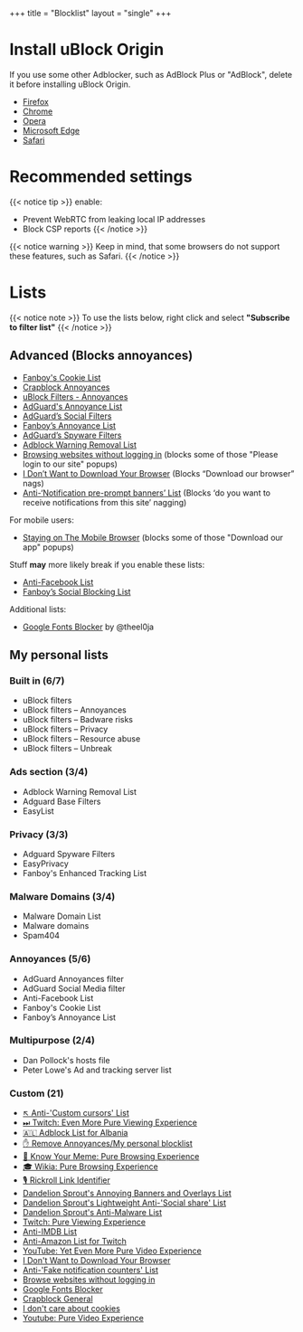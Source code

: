 +++
title = "Blocklist"
layout = "single"
+++

# Install uBlock Origin

If you use some other Adblocker, such as AdBlock Plus or "AdBlock", delete it before installing uBlock Origin.

- [Firefox](https://addons.mozilla.org/en-US/firefox/addon/ublock-origin/)
- [Chrome](https://chrome.google.com/webstore/detail/ublock-origin/cjpalhdlnbpafiamejdnhcphjbkeiagm)
- [Opera](https://addons.opera.com/en/extensions/details/ublock/)
- [Microsoft Edge](https://www.microsoft.com/en-us/p/ublock-origin/9nblggh444l4?activetab=pivot%3Aoverviewtab)
- [Safari](https://safari-extensions.apple.com/details/?id=com.el1t.uBlock-3NU33NW2M3)

# Recommended settings
{{< notice tip >}}
enable:
- Prevent WebRTC from leaking local IP addresses
- Block CSP reports
{{< /notice >}}

{{< notice warning   >}}
Keep in mind, that some browsers do not support these features, such as Safari.
{{< /notice >}}

# Lists

{{< notice note >}}
To use the lists below, right click and select **"Subscribe to filter list"**
{{< /notice >}}

## Advanced (Blocks annoyances)

- [Fanboy's Cookie List](abp:subscribe?location=https://secure.fanboy.co.nz/fanboy-cookiemonster.txt&title=Fanboy's%20Cookie%20List)
- [Crapblock Annoyances](abp:subscribe?location=https://crapblock.theel0ja.info/crapblock-annoyances.txt?src=uborec-advanced&title=CrapBlock%20Annoyances&requiresLocation=https://crapblock.theel0ja.info/crapblock-annoyances.txt?src=uborec-advanced)
- [uBlock Filters - Annoyances](abp:subscribe?location=https://raw.githubusercontent.com/uBlockOrigin/uAssets/master/filters/annoyances.txt&title=uBlock%20filters%20–%20Annoyances)
- [AdGuard's Annoyance List](abp:subscribe?location=https://filters.adtidy.org/extension/ublock/filters/14.txt&title=AdGuard's%20Annoyance%20List)
- [AdGuard’s Social Filters](abp:subscribe?location=https://filters.adtidy.org/extension/ublock/filters/4.txt&title=AdGuard%27s%20Social%20Filters)
- [Fanboy’s Annoyance List](abp:subscribe?location=https://fanboy.co.nz/fanboy-annoyance.txt&title=Fanboy’s%20Annoyance%20List)
- [AdGuard’s Spyware Filters](abp:subscribe?location=https://filters.adtidy.org/extension/ublock/filters/3.txt&title=Adguard%20Spyware%20Filters)
- [Adblock Warning Removal List](abp:subscribe?location=https://easylist-downloads.adblockplus.org/antiadblockfilters.txt&title=Adblock%20Warning%20Removal%20List)
- [Browsing websites without logging in](abp:subscribe?location=https://raw.githubusercontent.com/DandelionSprout/adfilt/master/BrowseWebsitesWithoutLoggingIn.txt&title=Browse%20websites%20without%20logging%20in) (blocks some of those "Please login to our site" popups)
- [I Don’t Want to Download Your Browser](abp:subscribe?location=https://raw.githubusercontent.com/DandelionSprout/adfilt/master/I%20Don%27t%20Want%20to%20Download%20Your%20Browser.txt&title=I%20Don%27t%20Want%20to%20Download%20Your%20Browser) (Blocks “Download our browser” nags)
- [Anti-‘Notification pre-prompt banners’ List](abp:subscribe?location=https://raw.githubusercontent.com/DandelionSprout/adfilt/master/Anti-%27Notification%20pre-prompt%20banners%27%20List.txt&title=Anti-%27Notification%20pre-prompt%20banners%27%20List) (Blocks ‘do you want to receive notifications from this site’ nagging)

For mobile users:

- [Staying on The Mobile Browser](abp:subscribe?location=https%3A%2F%2Fraw.githubusercontent.com%2FDandelionSprout%2Fadfilt%2Fmaster%2Fstayingonbrowser%2FStaying%2520On%2520The%2520Phone%2520Browser&title=Staying%20On%20The%20Phone%20Browser) (blocks some of those "Download our app" popups)

Stuff **may** more likely break if you enable these lists:

- [Anti-Facebook List](abp:subscribe?location=https://fanboy.co.nz/fanboy-antifacebook.txt&title=Anti-Facebook%20List)
- [Fanboy’s Social Blocking List](abp:subscribe?location=https://fanboy.co.nz/fanboy-social.txt&title=Anti-Facebook%20List)

Additional lists:

- [Google Fonts Blocker](abp:subscribe?location=https://raw.githubusercontent.com/theel0ja/CrapBlock/master/block-googlefonts.txt&title=Google%20Fonts%20Blocker) by @theel0ja

## My personal lists

### Built in (6/7)

- uBlock filters
- uBlock filters – Annoyances
- uBlock filters – Badware risks
- uBlock filters – Privacy
- uBlock filters – Resource abuse
- uBlock filters – Unbreak

### Ads section (3/4)

- Adblock Warning Removal List
- Adguard Base Filters
- EasyList

### Privacy (3/3)

- Adguard Spyware Filters
- EasyPrivacy
- Fanboy's Enhanced Tracking List

### Malware Domains (3/4)

- Malware Domain List
- Malware domains
- Spam404

### Annoyances (5/6)

- AdGuard Annoyances filter
- AdGuard Social Media filter
- Anti-Facebook List
- Fanboy's Cookie List
- Fanboy’s Annoyance List

### Multipurpose (2/4)

- Dan Pollock's hosts file
- Peter Lowe's Ad and tracking server list

### Custom (21)

- [↖ Anti-'Custom cursors' List](abp:subscribe?location=https://raw.githubusercontent.com/DandelionSprout/adfilt/master/Anti-'Custom%2520cursors'%2520List.txt&title=Anti-Custom%20Cursors%20List)
- [⏭ Twitch: Even More Pure Viewing Experience](abp:subscribe?location=https://raw.githubusercontent.com/DandelionSprout/adfilt/master/TwitchEvenMorePureViewingExperience.txt&title=Twitch:%20Even%20More%20Pure%20Viewing%20Experience)
- [🇦🇱 Adblock List for Albania](abp:subscribe?location=https://raw.githubusercontent.com/AnXh3L0/blocklist/master/albanian-easylist-addition/Albania.txt&title=Albanian%20Blocklist)
- [✋ Remove Annoyances/My personal blocklist](abp:subscribe?location=https://raw.githubusercontent.com/AnXh3L0/blocklist/master/personal.txt&title=Remove%20Annoyances)
- [🍿 Know Your Meme: Pure Browsing Experience](abp:subscribe?location=https://raw.githubusercontent.com/DandelionSprout/adfilt/master/KnowYourMemePureBrowsingExperience.txt&title=Know%20Your%20Meme:%20Pure%20Browsing%20Experience)
- [🎓 Wikia: Pure Browsing Experience](abp:subscribe?location=https://raw.githubusercontent.com/DandelionSprout/adfilt/master/WikiaPureBrowsingExperience.txt&title=Wikia:%20Pure%20Browsing%20Experience)
- [🎙 Rickroll Link Identifier](abp:subscribe?location=https://raw.githubusercontent.com/DandelionSprout/adfilt/master/RickrollLinkIdentifier.txt&title=Rickroll%20Link%20Identifier)
- [Dandelion Sprout's Annoying Banners and Overlays List](abp:subscribe?location=https://raw.githubusercontent.com/DandelionSprout/adfilt/master/AnnoyingBannersAndOverlays.txt&title=Dandelion%20Sprout's%20Annoying%20Banners%20and%20Overlays%20List)
- [Dandelion Sprout's Lightweight Anti-'Social share' List](abp:subscribe?location=https://raw.githubusercontent.com/DandelionSprout/adfilt/master/SocialShareList.txt&title=Dandelion%20Sprout's%20Lightweight%20Anti-'Social%20share'%20List)
- [Dandelion Sprout's Anti-Malware List​](abp:subscribe?location=https://raw.githubusercontent.com/DandelionSprout/adfilt/master/Dandelion%2520Sprout's%2520Anti-Malware%2520List.txt&title=Dandelion%20Sprout's%20Anti-Malware%20List​)
- [Twitch: Pure Viewing Experience](abp:subscribe?location=https://raw.githubusercontent.com/DandelionSprout/adfilt/master/TwitchPureViewingExperience.txt&title=Twitch:%20Pure%20Viewing%20Experience)
- [Anti-IMDB List](abp:subscribe?location=https://raw.githubusercontent.com/DandelionSprout/adfilt/master/Anti-IMDB%20List.txt&title=Anti-IMDB%20List)
- [Anti-Amazon List for Twitch​](abp:subscribe?location=https://raw.githubusercontent.com/DandelionSprout/adfilt/master/AntiAmazonListForTwitch.txt&title=Anti-Amazon%20List%20for%20Twitch​)
- [YouTube: Yet Even More Pure Video Experience](abp:subscribe?location=https://raw.githubusercontent.com/DandelionSprout/adfilt/master/YouTubeYetEvenMorePureVideoExperience.txt&title=YouTube:%20Yet%20Even%20More%20Pure%20Video%20Experience)
- [I Don't Want to Download Your Browser](abp:subscribe?location=https://raw.githubusercontent.com/DandelionSprout/adfilt/master/I%20Don't%20Want%20to%20Download%20Your%20Browser.txt&title=I%20Don't%20Want%20to%20Download%20Your%20Browser)
- [Anti-'Fake notification counters' List​](abp:subscribe?location=https://raw.githubusercontent.com/DandelionSprout/adfilt/master/Android%2520Scum%2520Class%2520%25E2%2580%2594%2520Fake%2520notification%2520counters.txt)
- [Browse websites without logging in](abp:subscribe?location=https://raw.githubusercontent.com/DandelionSprout/adfilt/master/BrowseWebsitesWithoutLoggingIn.txt&title=Browse%20websites%20without%20logging%20in)
- [Google Fonts Blocker](abp:subscribe?location=https://raw.githubusercontent.com/theel0ja/CrapBlock/master/block-googlefonts.txt&title=Google%20Fonts%20Blocker)
- [Crapblock General](abp:subscribe?location=https://raw.githubusercontent.com/theel0ja/CrapBlock/master/crapblock-annoyances.txt&title=Crapblock%20General)
- [I don't care about cookies](abp:subscribe?location=https://www.i-dont-care-about-cookies.eu/abp/&title=I%20don't%20care%20about%20cookies)
- [Youtube: Pure Video Experience](abp:subscribe?location=https://easylist-downloads.adblockplus.org/yt_annoyances_full.txt&title=Youtube:%20Pure%20Video%20Experience)